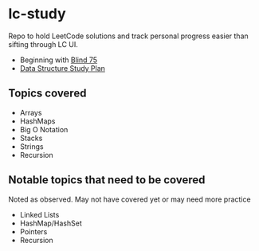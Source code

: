 # lc-study
Repo to hold LeetCode solutions and track personal progress easier than sifting through LC UI.

- Beginning with [Blind 75](https://leetcode.com/discuss/general-discussion/460599/blind-75-leetcode-questions)
- [Data Structure Study Plan](https://leetcode.com/study-plan/data-structure/?progress=r760p87)

## Topics covered

- Arrays
- HashMaps
- Big O Notation
- Stacks
- Strings
- Recursion

## Notable topics that need to be covered

Noted as observed. May not have covered yet or may need more practice

- Linked Lists
- HashMap/HashSet
- Pointers
- Recursion